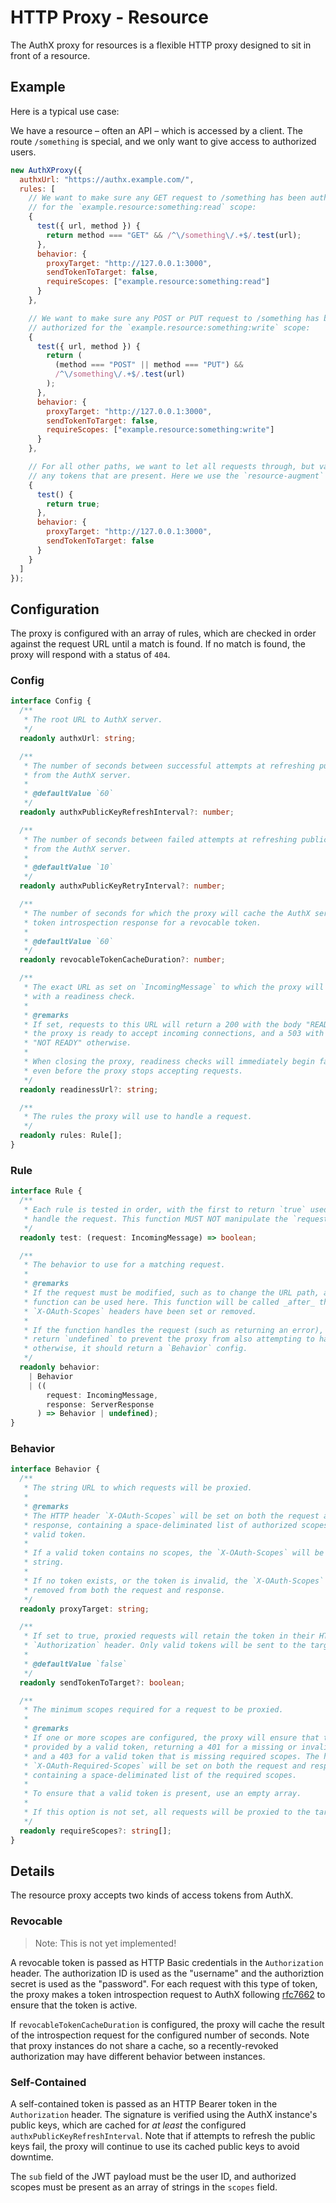# HTTP Proxy - Resource

The AuthX proxy for resources is a flexible HTTP proxy designed to sit in front of a resource.

## Example

Here is a typical use case:

We have a resource – often an API – which is accessed by a client. The route `/something` is special, and we only want to give access to authorized users.

```js
new AuthXProxy({
  authxUrl: "https://authx.example.com/",
  rules: [
    // We want to make sure any GET request to /something has been authorized
    // for the `example.resource:something:read` scope:
    {
      test({ url, method }) {
        return method === "GET" && /^\/something\/.+$/.test(url);
      },
      behavior: {
        proxyTarget: "http://127.0.0.1:3000",
        sendTokenToTarget: false,
        requireScopes: ["example.resource:something:read"]
      }
    },

    // We want to make sure any POST or PUT request to /something has been
    // authorized for the `example.resource:something:write` scope:
    {
      test({ url, method }) {
        return (
          (method === "POST" || method === "PUT") &&
          /^\/something\/.+$/.test(url)
        );
      },
      behavior: {
        proxyTarget: "http://127.0.0.1:3000",
        sendTokenToTarget: false,
        requireScopes: ["example.resource:something:write"]
      }
    },

    // For all other paths, we want to let all requests through, but validate
    // any tokens that are present. Here we use the `resource-augment` behavior:
    {
      test() {
        return true;
      },
      behavior: {
        proxyTarget: "http://127.0.0.1:3000",
        sendTokenToTarget: false
      }
    }
  ]
});
```

## Configuration

The proxy is configured with an array of rules, which are checked in order against the request URL until a match is found. If no match is found, the proxy will respond with a status of `404`.

### Config

```ts
interface Config {
  /**
   * The root URL to AuthX server.
   */
  readonly authxUrl: string;

  /**
   * The number of seconds between successful attempts at refreshing public keys
   * from the AuthX server.
   *
   * @defaultValue `60`
   */
  readonly authxPublicKeyRefreshInterval?: number;

  /**
   * The number of seconds between failed attempts at refreshing public keys
   * from the AuthX server.
   *
   * @defaultValue `10`
   */
  readonly authxPublicKeyRetryInterval?: number;

  /**
   * The number of seconds for which the proxy will cache the AuthX server's
   * token introspection response for a revocable token.
   *
   * @defaultValue `60`
   */
  readonly revocableTokenCacheDuration?: number;

  /**
   * The exact URL as set on `IncomingMessage` to which the proxy will reply
   * with a readiness check.
   *
   * @remarks
   * If set, requests to this URL will return a 200 with the body "READY" when
   * the proxy is ready to accept incoming connections, and a 503 with the body
   * "NOT READY" otherwise.
   *
   * When closing the proxy, readiness checks will immediately begin failing,
   * even before the proxy stops accepting requests.
   */
  readonly readinessUrl?: string;

  /**
   * The rules the proxy will use to handle a request.
   */
  readonly rules: Rule[];
}
```

### Rule

```ts
interface Rule {
  /**
   * Each rule is tested in order, with the first to return `true` used to
   * handle the request. This function MUST NOT manipulate the `request` object.
   */
  readonly test: (request: IncomingMessage) => boolean;

  /**
   * The behavior to use for a matching request.
   *
   * @remarks
   * If the request must be modified, such as to change the URL path, a custom
   * function can be used here. This function will be called _after_ the
   * `X-OAuth-Scopes` headers have been set or removed.
   *
   * If the function handles the request (such as returning an error), it must
   * return `undefined` to prevent the proxy from also attempting to handle it;
   * otherwise, it should return a `Behavior` config.
   */
  readonly behavior:
    | Behavior
    | ((
        request: IncomingMessage,
        response: ServerResponse
      ) => Behavior | undefined);
}
```

### Behavior

```ts
interface Behavior {
  /**
   * The string URL to which requests will be proxied.
   *
   * @remarks
   * The HTTP header `X-OAuth-Scopes` will be set on both the request and
   * response, containing a space-deliminated list of authorized scopes from a
   * valid token.
   *
   * If a valid token contains no scopes, the `X-OAuth-Scopes` will be an empty
   * string.
   *
   * If no token exists, or the token is invalid, the `X-OAuth-Scopes` will be
   * removed from both the request and response.
   */
  readonly proxyTarget: string;

  /**
   * If set to true, proxied requests will retain the token in their HTTP
   * `Authorization` header. Only valid tokens will be sent to the target.
   *
   * @defaultValue `false`
   */
  readonly sendTokenToTarget?: boolean;

  /**
   * The minimum scopes required for a request to be proxied.
   *
   * @remarks
   * If one or more scopes are configured, the proxy will ensure that they are
   * provided by a valid token, returning a 401 for a missing or invalid token,
   * and a 403 for a valid token that is missing required scopes. The header
   * `X-OAuth-Required-Scopes` will be set on both the request and response,
   * containing a space-deliminated list of the required scopes.
   *
   * To ensure that a valid token is present, use an empty array.
   *
   * If this option is not set, all requests will be proxied to the target.
   */
  readonly requireScopes?: string[];
}
```

## Details

The resource proxy accepts two kinds of access tokens from AuthX.

### Revocable

> Note: This is not yet implemented!

A revocable token is passed as HTTP Basic credentials in the `Authorization` header. The authorization ID is used as the "username" and the authoriztion secret is used as the "password". For each request with this type of token, the proxy makes a token introspection request to AuthX following [rfc7662](https://tools.ietf.org/html/rfc7662) to ensure that the token is active.

If `revocableTokenCacheDuration` is configured, the proxy will cache the result of the introspection request for the configured number of seconds. Note that proxy instances do not share a cache, so a recently-revoked authorization may have different behavior between instances.

### Self-Contained

A self-contained token is passed as an HTTP Bearer token in the `Authorization` header. The signature is verified using the AuthX instance's public keys, which are cached for _at least_ the configured `authxPublicKeyRefreshInterval`. Note that if attempts to refresh the public keys fail, the proxy will continue to use its cached public keys to avoid downtime.

The `sub` field of the JWT payload must be the user ID, and authorized scopes must be present as an array of strings in the `scopes` field.
